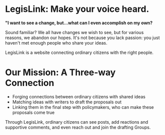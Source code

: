 # LegisLink: Make your voice heard.

**"I want to see a change, but...what can I even accomplish on my own?**

Sound familiar? We all have changes we wish to see, but for various reasons, we abandon our hopes. It's not because you lack passion: you just haven't met enough people who share your ideas. 

LegisLink is a website connecting ordinary citizens with the right people.

# Our Mission: A Three-way Connection
- Forging connections between ordinary citizens with shared ideas
- Matching ideas with writers to draft the proposals out
- Linking them in the final step with policymakers, who can make these proposals come true

Through LegisLink, ordinary citizens can see posts, add reactions and supportive comments, and even reach out and join the drafting Groups. 
